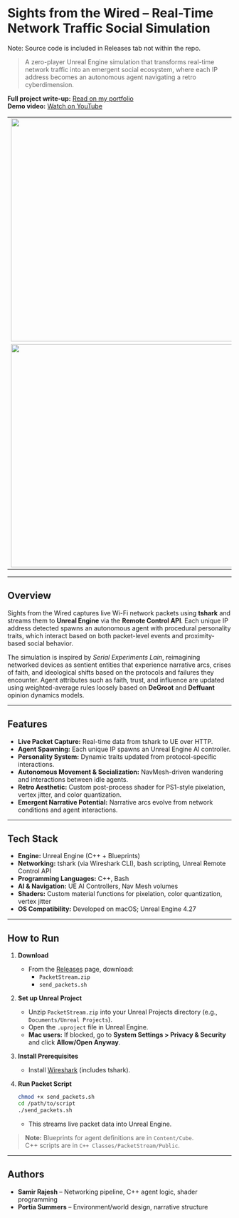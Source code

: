# Sights from the Wired – Real-Time Network Traffic Social Simulation

Note: Source code is included in Releases tab not within the repo.

> A zero-player Unreal Engine simulation that transforms real-time network traffic into an emergent social ecosystem, where each IP address becomes an autonomous agent navigating a retro cyberdimension.

**Full project write-up:** [Read on my portfolio](https://samirsfolder.com)  
**Demo video:** [Watch on YouTube](https://youtu.be/YOUR_VIDEO_LINK)

|  |  |
|--|--|
| <img src="https://github.com/user-attachments/assets/b0aa9ee2-346b-43d0-b2d0-9614855bb108" width="500px"/> | <img src="https://github.com/user-attachments/assets/1f7de6f3-2fee-42ca-84c1-5a6a84f0f5f5" width="500px"/> |
| <img src="https://github.com/user-attachments/assets/a5c0a0b3-75a7-4dab-a0cb-1767f9242968" width="500px"/> | <img src="https://github.com/user-attachments/assets/a3e7f18d-cf52-445f-96e3-66a07105126e" width="500px"/> |

---

## Overview
Sights from the Wired captures live Wi-Fi network packets using **tshark** and streams them to **Unreal Engine** via the **Remote Control API**. Each unique IP address detected spawns an autonomous agent with procedural personality traits, which interact based on both packet-level events and proximity-based social behavior.

The simulation is inspired by *Serial Experiments Lain*, reimagining networked devices as sentient entities that experience narrative arcs, crises of faith, and ideological shifts based on the protocols and failures they encounter. Agent attributes such as faith, trust, and influence are updated using weighted-average rules loosely based on **DeGroot** and **Deffuant** opinion dynamics models.

---

## Features
- **Live Packet Capture:** Real-time data from tshark to UE over HTTP.
- **Agent Spawning:** Each unique IP spawns an Unreal Engine AI controller.
- **Personality System:** Dynamic traits updated from protocol-specific interactions.
- **Autonomous Movement & Socialization:** NavMesh-driven wandering and interactions between idle agents.
- **Retro Aesthetic:** Custom post-process shader for PS1-style pixelation, vertex jitter, and color quantization.
- **Emergent Narrative Potential:** Narrative arcs evolve from network conditions and agent interactions.

---

## Tech Stack
- **Engine:** Unreal Engine (C++ + Blueprints)
- **Networking:** tshark (via Wireshark CLI), bash scripting, Unreal Remote Control API
- **Programming Languages:** C++, Bash
- **AI & Navigation:** UE AI Controllers, Nav Mesh volumes
- **Shaders:** Custom material functions for pixelation, color quantization, vertex jitter
- **OS Compatibility:** Developed on macOS; Unreal Engine 4.27

---

## How to Run

1. **Download**
   - From the [Releases](https://github.com/YOUR_USERNAME/sights-from-the-wired/releases) page, download:
     - `PacketStream.zip`
     - `send_packets.sh`

2. **Set up Unreal Project**
   - Unzip `PacketStream.zip` into your Unreal Projects directory (e.g., `Documents/Unreal Projects`).
   - Open the `.uproject` file in Unreal Engine.
   - **Mac users:** If blocked, go to **System Settings > Privacy & Security** and click **Allow/Open Anyway**.

3. **Install Prerequisites**
   - Install [Wireshark](https://www.wireshark.org/) (includes tshark).

4. **Run Packet Script**
   ```bash
   chmod +x send_packets.sh
   cd /path/to/script
   ./send_packets.sh
   ```
   - This streams live packet data into Unreal Engine.

> **Note:** Blueprints for agent definitions are in `Content/Cube`.  
> C++ scripts are in `C++ Classes/PacketStream/Public`.

---

## Authors
- **Samir Rajesh** – Networking pipeline, C++ agent logic, shader programming
- **Portia Summers** – Environment/world design, narrative structure
